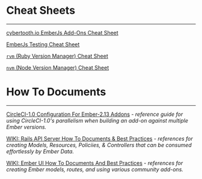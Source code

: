 # Cheat Sheets
----

[cybertooth.io EmberJs Add-Ons Cheat Sheet](ember-addons-cheat-sheet)

[EmberJs Testing Cheat Sheet](emberjs-testing-cheat-sheet)

[`rvm` (Ruby Version Manager) Cheat Sheet](rvm-cheat-sheet)

[`nvm` (Node Version Manager) Cheat Sheet](nvm-cheat-sheet)

# How To Documents
----


[CircleCI-1.0 Configuration For Ember-2.13 Addons](circle-ci-1.0-emberjs-configuration) -
_reference guide for using CircleCI-1.0's parallelism when building an add-on
against multiple Ember versions._


[WIKI: Rails API Server How To Documents & Best Practices](https://github.com/Perfect-Response/pr-api/wiki) - _references for creating Models, Resources, Policiies, & Controllers that can be consumed effortlessly by Ember Data._

[WIKI: Ember UI How To Documents And Best Practices](https://github.com/Perfect-Response/pr-ui/wiki) - _references for creating Ember models, routes, and using various community add-ons._
